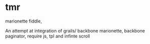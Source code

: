 tmr
===

marionette fiddle,

An attempt at integration of grails/ backbone marionette, backbone paginator, require js, tpl and infinte scroll

